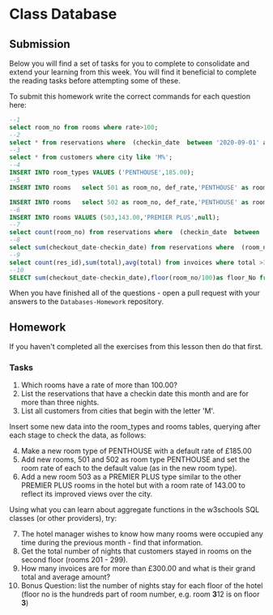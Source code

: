 # Class Database

## Submission

Below you will find a set of tasks for you to complete to consolidate and extend your learning from this week.  You will find it beneficial to complete the reading tasks before attempting some of these.

To submit this homework write the correct commands for each question here:

```sql
--1
select room_no from rooms where rate>100;
--2
select * from reservations where  (checkin_date  between '2020-09-01' and '2020-09-30')and ( checkout_date- checkin_date >3);
--3
select * from customers where city like 'M%';
--4
INSERT INTO room_types VALUES ('PENTHOUSE',185.00);
--5
INSERT INTO rooms   select 501 as room_no, def_rate,'PENTHOUSE' as room_type,null as no_guest from room_types where room_type='PENTHOUSE';

INSERT INTO rooms   select 502 as room_no, def_rate,'PENTHOUSE' as room_type,null as no_guest from room_types where room_type='PENTHOUSE';
--6
INSERT INTO rooms VALUES (503,143.00,'PREMIER PLUS',null);
--7
select count(room_no) from reservations where  (checkin_date  between '2020-08-01' and '2020-08-31');
--8
select sum(checkout_date-checkin_date) from reservations where  (room_no  between 201 and 299);
--9
select count(res_id),sum(total),avg(total) from invoices where total >300;
--10
SELECT sum(checkout_date-checkin_date),floor(room_no/100)as floor_No from reservations group by floor(room_no/100) having floor(room_no/100)>0;
```

When you have finished all of the questions - open a pull request with your answers to the `Databases-Homework` repository.

## Homework

If you haven't completed all the exercises from this lesson then do that first.

### Tasks
1.  Which rooms have a rate of more than 100.00?
2.  List the reservations that have a checkin date this month and are for more than three nights.
3.  List all customers from cities that begin with the letter 'M'.

Insert some new data into the room_types and rooms tables, querying after each stage to check the data, as follows:

4.  Make a new room type of PENTHOUSE with a default rate of £185.00
5.  Add new rooms, 501 and 502 as room type PENTHOUSE and set the room rate of each to the default value (as in the new room type).
6.  Add a new room 503 as a PREMIER PLUS type similar to the other PREMIER PLUS rooms in the hotel but with a room rate of 143.00 to reflect its improved views over the city.

Using what you can learn about aggregate functions in the w3schools SQL classes (or other providers), try:

7.  The hotel manager wishes to know how many rooms were occupied any time during the previous month - find that information.
8.  Get the total number of nights that customers stayed in rooms on the second floor (rooms 201 - 299).
9.  How many invoices are for more than £300.00 and what is their grand total and average amount?
10.  Bonus Question: list the number of nights stay for each floor of the hotel (floor no is the hundreds part of room number, e.g. room **3**12 is on floor **3**)

